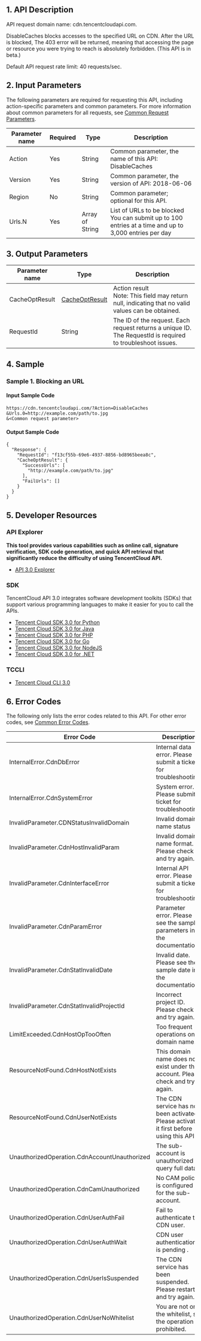 ﻿## 1. API Description

API request domain name: cdn.tencentcloudapi.com.

DisableCaches blocks accesses to the specified URL on CDN. After the URL is blocked, The 403 error will be returned, meaning that  accessing the page or resource you were trying to reach is absolutely forbidden. (This API is in beta.)

Default API request rate limit: 40 requests/sec.

## 2. Input Parameters

The following parameters are required for requesting this API, including action-specific parameters and common parameters. For more information about common parameters for all requests, see [Common Request Parameters](/document/api/228/30977).

| Parameter name | Required | Type | Description |
|---------|---------|---------|---------|
| Action | Yes | String | Common parameter, the name of this API: DisableCaches |
| Version | Yes | String | Common parameter, the version of API: 2018-06-06 |
| Region | No | String | Common parameter; optional for this API. |
| Urls.N | Yes | Array of String | List of URLs to be blocked <br/>You can submit up to 100 entries at a time and up to 3,000 entries per day |

## 3. Output Parameters

| Parameter name | Type | Description |
|---------|---------|---------|
| CacheOptResult | [CacheOptResult](/document/api/228/30987#CacheOptResult) | Action result <br/>Note: This field may return null, indicating that no valid values can be obtained. |
| RequestId | String | The ID of the request. Each request returns a unique ID. The RequestId is required to troubleshoot issues. |

## 4. Sample

### Sample 1. Blocking an URL

#### Input Sample Code

```
https://cdn.tencentcloudapi.com/?Action=DisableCaches
&Urls.0=http://example.com/path/to.jpg
&<Common request parameter>
```

#### Output Sample Code

```
{
  "Response": {
    "RequestId": "f13cf55b-69e6-4937-8856-bd8965beea8c",
    "CacheOptResult": {
      "SuccessUrls": [
        "http://example.com/path/to.jpg"
      ],
      "FailUrls": []
    }
  }
}
```


## 5. Developer Resources

### API Explorer

**This tool provides various capabilities such as online call, signature verification, SDK code generation, and quick API retrieval that significantly reduce the difficulty of using TencentCloud API.**

* [API 3.0 Explorer](https://console.cloud.tencent.com/api/explorer?Product=cdn&Version=2018-06-06&Action=DisableCaches)

### SDK

TencentCloud API 3.0 integrates software development toolkits (SDKs) that support various programming languages to make it easier for you to call the APIs.

* [Tencent Cloud SDK 3.0 for Python](https://github.com/TencentCloud/tencentcloud-sdk-python)
* [Tencent Cloud SDK 3.0 for Java](https://github.com/TencentCloud/tencentcloud-sdk-java)
* [Tencent Cloud SDK 3.0 for PHP](https://github.com/TencentCloud/tencentcloud-sdk-php)
* [Tencent Cloud SDK 3.0 for Go](https://github.com/TencentCloud/tencentcloud-sdk-go)
* [Tencent Cloud SDK 3.0 for NodeJS](https://github.com/TencentCloud/tencentcloud-sdk-nodejs)
* [Tencent Cloud SDK 3.0 for .NET](https://github.com/TencentCloud/tencentcloud-sdk-dotnet)

### TCCLI

* [Tencent Cloud CLI 3.0](https://cloud.tencent.com/document/product/440/6176)

## 6. Error Codes

The following only lists the error codes related to this API. For other error codes, see [Common Error Codes](/document/api/228/15694#.E5.85.AC.E5.85.B1.E9.94.99.E8.AF.AF.E7.A0.81).

| Error Code | Description |
|---------|---------|
| InternalError.CdnDbError | Internal data error. Please submit a ticket for troubleshooting. |
| InternalError.CdnSystemError | System error. Please submit a ticket for troubleshooting. |
| InvalidParameter.CDNStatusInvalidDomain | Invalid domain name status |
| InvalidParameter.CdnHostInvalidParam | Invalid domain name format. Please check and try again. |
| InvalidParameter.CdnInterfaceError | Internal API error. Please submit a ticket for troubleshooting. |
| InvalidParameter.CdnParamError | Parameter error. Please see the sample parameters in the documentation. |
| InvalidParameter.CdnStatInvalidDate | Invalid date. Please see the sample date in the documentation. |
| InvalidParameter.CdnStatInvalidProjectId | Incorrect project ID. Please check and try again. |
| LimitExceeded.CdnHostOpTooOften | Too frequent operations on domain name. |
| ResourceNotFound.CdnHostNotExists | This domain name does not exist under the account. Please check and try again. |
| ResourceNotFound.CdnUserNotExists | The CDN service has not been activated. Please activate it first before using this API. |
| UnauthorizedOperation.CdnAccountUnauthorized | The sub-account is unauthorized to query full data. |
| UnauthorizedOperation.CdnCamUnauthorized | No CAM policy is configured for the sub-account. |
| UnauthorizedOperation.CdnUserAuthFail | Fail to authenticate the CDN user. |
| UnauthorizedOperation.CdnUserAuthWait | CDN user authentication is pending . |
| UnauthorizedOperation.CdnUserIsSuspended | The CDN service has been suspended. Please restart it and try again. |
| UnauthorizedOperation.CdnUserNoWhitelist | You are not on the whitelist, so the operation is prohibited. |
